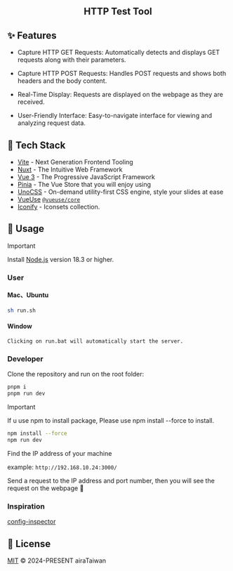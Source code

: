 <h2 align="center">
HTTP Test Tool
</h2>

## ✨ Features

- Capture HTTP GET Requests: Automatically detects and displays GET requests along with their parameters.

- Capture HTTP POST Requests: Handles POST requests and shows both headers and the body content.

- Real-Time Display: Requests are displayed on the webpage as they are received.

- User-Friendly Interface: Easy-to-navigate interface for viewing and analyzing request data.

## 🔧 Tech Stack

- [Vite](https://vitejs.dev/) - Next Generation Frontend Tooling
- [Nuxt](https://nuxt.com/) - The Intuitive Web Framework
- [Vue 3](https://vuejs.org/) - The Progressive JavaScript Framework
- [Pinia](https://pinia.vuejs.org/) - The Vue Store that you will enjoy using
- [UnoCSS](https://github.com/unocss/unocss) - On-demand utility-first CSS engine, style your slides at ease
- [VueUse](https://vueuse.org) [`@vueuse/core`](https://github.com/vueuse/vueuse)
- [Iconify](https://iconify.design/) - Iconsets collection.

</details>

## 🚀 Usage

> [!IMPORTANT]
>
> Install [Node.js](https://nodejs.org/en) version 18.3 or higher.

### User

#### Mac、Ubuntu

```bash
sh run.sh
```

#### Window

`Clicking on run.bat will automatically start the server.`

### Developer

Clone the repository and run on the root folder:

```bash
pnpm i
pnpm run dev
```

> [!IMPORTANT]
>
> If u use npm to install package, Please use npm install --force to install.

```bash
npm install --force
npm run dev
```

Find the IP address of your machine

example: `http://192.168.10.24:3000/`

Send a request to the IP address and port number, then you will see the request on the webpage 🎉

### Inspiration

[config-inspector](https://github.com/eslint/config-inspector)

## 📄 License

[MIT](./LICENSE) &copy; 2024-PRESENT airaTaiwan
